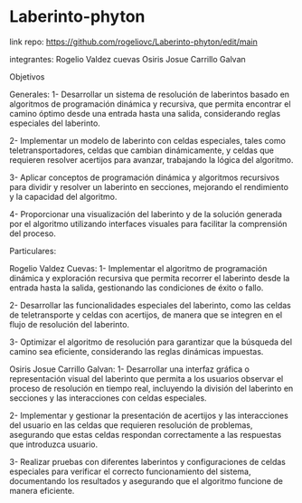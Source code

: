 # Laberinto-phyton
link repo: https://github.com/rogeliovc/Laberinto-phyton/edit/main

integrantes:
Rogelio Valdez cuevas
Osiris Josue Carrillo Galvan

Objetivos

Generales: 
1- Desarrollar un sistema de resolución de laberintos basado en algoritmos de programación dinámica y recursiva, que permita encontrar el camino óptimo desde una entrada hasta una salida, considerando reglas especiales del laberinto.

2- Implementar un modelo de laberinto con celdas especiales, tales como teletransportadores, celdas que cambian dinámicamente, y celdas que requieren resolver acertijos para avanzar, trabajando la lógica del algoritmo.

3- Aplicar conceptos de programación dinámica y algoritmos recursivos para dividir y resolver un laberinto en secciones, mejorando el rendimiento y la capacidad del algoritmo.

4- Proporcionar una visualización del laberinto y de la solución generada por el algoritmo utilizando interfaces visuales para facilitar la comprensión del proceso.


Particulares:

Rogelio Valdez Cuevas:
1- Implementar el algoritmo de programación dinámica y exploración recursiva que permita recorrer el laberinto desde la entrada hasta la salida, gestionando las condiciones de éxito  o fallo.

2- Desarrollar las funcionalidades especiales del laberinto, como las celdas de teletransporte y celdas con acertijos, de manera que se integren en el flujo de resolución del laberinto.

3- Optimizar el algoritmo de resolución para garantizar que la búsqueda del camino sea eficiente, considerando las reglas dinámicas impuestas.

Osiris Josue Carrillo Galvan:
1- Desarrollar una interfaz gráfica o representación visual del laberinto que permita a los usuarios observar el proceso de resolución en tiempo real, incluyendo la división del laberinto en secciones y las interacciones con celdas especiales.

2- Implementar y gestionar la presentación de acertijos y las interacciones del usuario en las celdas que requieren resolución de problemas, asegurando que estas celdas respondan correctamente a las respuestas que introduzca usuario.

3- Realizar pruebas con diferentes laberintos y configuraciones de celdas especiales para verificar el correcto funcionamiento del sistema, documentando los resultados y asegurando que el algoritmo funcione de manera eficiente.
